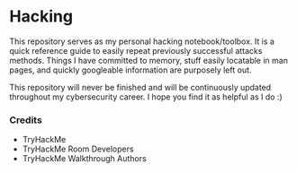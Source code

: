 # Hacking
This repository serves as my personal hacking notebook/toolbox. It is a quick reference guide to easily repeat previously successful attacks methods. Things I have committed to memory, stuff easily locatable in man pages, and quickly googleable information are purposely left out.   

This repository will never be finished and will be continuously updated throughout my cybersecurity career. I hope you find it as helpful as I do :)

### Credits
* TryHackMe
* TryHackMe Room Developers
* TryHackMe Walkthrough Authors
